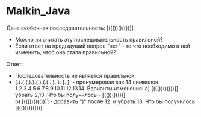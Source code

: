 # Malkin_Java
Дана скобочная последовательность: [((())()(())]]
- Можно ли считать эту последовательность правильной?
- Если ответ на предыдущий вопрос “нет” - то что необходимо в ней изменить, чтоб она стала правильной?

Ответ: 
- Последовательность не является правильной.
- [.(.(.(.).).(.).(.( . ). ). ]. ]. - пронумеровал как 14 символов. 
  1.2.3.4.5.6.7.8.9.10.11.12.13.14.
  Варианты изменения:
  a) [((())()(())]] - убрать 2,13. Что бы получилось - [(())()(())]  
  b) [((())()(())]] - добавить ")" после 12. и убрать 13. Что бы получилось [((())()(()))]
  
